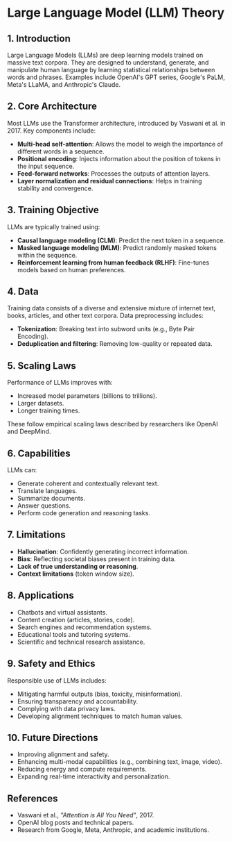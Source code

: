# Large Language Model (LLM) Theory

## 1. Introduction
Large Language Models (LLMs) are deep learning models trained on massive text corpora. They are designed to understand, generate, and manipulate human language by learning statistical relationships between words and phrases. Examples include OpenAI's GPT series, Google's PaLM, Meta's LLaMA, and Anthropic's Claude.

## 2. Core Architecture
Most LLMs use the Transformer architecture, introduced by Vaswani et al. in 2017. Key components include:

- **Multi-head self-attention**: Allows the model to weigh the importance of different words in a sequence.
- **Positional encoding**: Injects information about the position of tokens in the input sequence.
- **Feed-forward networks**: Processes the outputs of attention layers.
- **Layer normalization and residual connections**: Helps in training stability and convergence.

## 3. Training Objective
LLMs are typically trained using:

- **Causal language modeling (CLM)**: Predict the next token in a sequence.
- **Masked language modeling (MLM)**: Predict randomly masked tokens within the sequence.
- **Reinforcement learning from human feedback (RLHF)**: Fine-tunes models based on human preferences.

## 4. Data
Training data consists of a diverse and extensive mixture of internet text, books, articles, and other text corpora. Data preprocessing includes:

- **Tokenization**: Breaking text into subword units (e.g., Byte Pair Encoding).
- **Deduplication and filtering**: Removing low-quality or repeated data.

## 5. Scaling Laws
Performance of LLMs improves with:

- Increased model parameters (billions to trillions).
- Larger datasets.
- Longer training times.

These follow empirical scaling laws described by researchers like OpenAI and DeepMind.

## 6. Capabilities
LLMs can:

- Generate coherent and contextually relevant text.
- Translate languages.
- Summarize documents.
- Answer questions.
- Perform code generation and reasoning tasks.

## 7. Limitations
- **Hallucination**: Confidently generating incorrect information.
- **Bias**: Reflecting societal biases present in training data.
- **Lack of true understanding or reasoning**.
- **Context limitations** (token window size).

## 8. Applications
- Chatbots and virtual assistants.
- Content creation (articles, stories, code).
- Search engines and recommendation systems.
- Educational tools and tutoring systems.
- Scientific and technical research assistance.

## 9. Safety and Ethics
Responsible use of LLMs includes:

- Mitigating harmful outputs (bias, toxicity, misinformation).
- Ensuring transparency and accountability.
- Complying with data privacy laws.
- Developing alignment techniques to match human values.

## 10. Future Directions
- Improving alignment and safety.
- Enhancing multi-modal capabilities (e.g., combining text, image, video).
- Reducing energy and compute requirements.
- Expanding real-time interactivity and personalization.

## References
- Vaswani et al., *"Attention is All You Need"*, 2017.
- OpenAI blog posts and technical papers.
- Research from Google, Meta, Anthropic, and academic institutions.
